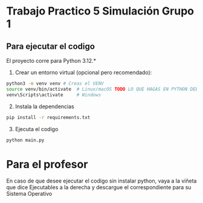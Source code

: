 # Trabajo Practico 5 Simulación Grupo 1
## Para ejecutar el codigo

El proyecto corre para Python 3.12.*

1. Crear un entorno virtual (opcional pero recomendado):
```bash
python3 -m venv venv # Creas el VENV
source venv/bin/activate  # Linux/macOS TODO LO QUE HAGAS EN PYTHON DEBE SER CON EL VENV ACTIVADO CON ESTOS COMANDOS
venv\Scripts\activate     # Windows
```

2. Instala la dependencias
```bash
pip install -r requirements.txt
```

3. Ejecuta el codigo
```bash
python main.py
```
# Para el profesor
En caso de que desee ejecutar el codigo sin instalar python, vaya a la viñeta que dice Ejecutables a la derecha y descargue el correspondiente para su Sistema Operativo

